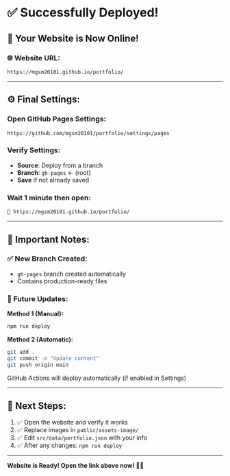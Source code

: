# ✅ Successfully Deployed!

## 🎉 Your Website is Now Online!

### 🌐 Website URL:
```
https://mgsm20101.github.io/portfolio/
```

---

## ⚙️ Final Settings:

### Open GitHub Pages Settings:
```
https://github.com/mgsm20101/portfolio/settings/pages
```

### Verify Settings:
- **Source**: Deploy from a branch
- **Branch**: `gh-pages` ← (root)
- **Save** if not already saved

### Wait 1 minute then open:
```
🚀 https://mgsm20101.github.io/portfolio/
```

---

## 📝 Important Notes:

### ✅ New Branch Created:
- `gh-pages` branch created automatically
- Contains production-ready files

### 🔄 Future Updates:

**Method 1 (Manual):**
```bash
npm run deploy
```

**Method 2 (Automatic):**
```bash
git add .
git commit -m "Update content"
git push origin main
```
GitHub Actions will deploy automatically (if enabled in Settings)

---

## 🎯 Next Steps:

1. ✅ Open the website and verify it works
2. ✅ Replace images in `public/assets-image/`
3. ✅ Edit `src/data/portfolio.json` with your info
4. ✅ After any changes: `npm run deploy`

---

**Website is Ready! Open the link above now! 🚀✨**
